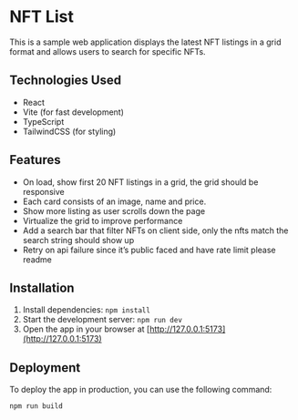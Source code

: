 # NFT List

This is a sample web application displays the latest NFT listings in a grid format and allows users to search for specific NFTs.

## Technologies Used

- React
- Vite (for fast development)
- TypeScript
- TailwindCSS (for styling)

## Features

- On load, show first 20 NFT listings in a grid, the grid should be responsive
- Each card consists of an image, name and price.
- Show more listing as user scrolls down the page
- Virtualize the grid to improve performance
- Add a search bar that filter NFTs on client side, only the nfts match the search string
  should show up
- Retry on api failure since it’s public faced and have rate limit
  please readme

## Installation

1. Install dependencies: `npm install`
2. Start the development server: `npm run dev`
3. Open the app in your browser at [http://127.0.0.1:5173](http://127.0.0.1:5173)

## Deployment

To deploy the app in production, you can use the following command:

```
npm run build
```
